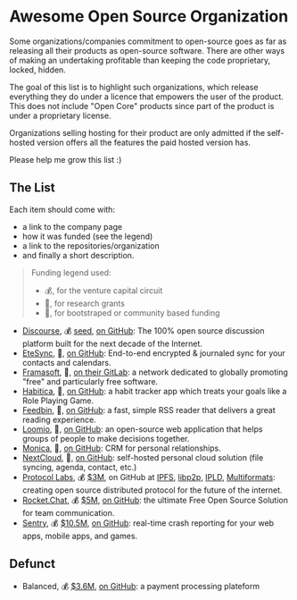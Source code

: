 # Awesome Open Source Organization

Some organizations/companies commitment to open-source goes as far as releasing all their products as open-source software. There are other ways of making an undertaking profitable than keeping the code proprietary, locked, hidden.

The goal of this list is to highlight such organizations, which release everything they do under a licence that empowers the user of the product. This does not include "Open Core" products since part of the product is under a proprietary license.

Organizations selling hosting for their product are only admitted if the self-hosted version offers all the features the paid hosted version has.

Please help me grow this list :)

## The List

Each item should come with:
- a link to the company page
- how it was funded (see the legend)
- a link to the repositories/organization
- and finally a short description.

> Funding legend used:
> - :moneybag:, for the venture capital circuit
> - :microscope:, for research grants
> - :boot:, for bootstraped or community based funding

- [Discourse](https://discourse.org/), :moneybag: [seed](https://www.crunchbase.com/organization/discourse), [on GitHub](https://github.com/discourse): The 100% open source discussion platform built for the next decade of the Internet.
- [EteSync](https://www.etesync.com/), :boot:, [on GitHub](https://github.com/etesync): End-to-end encrypted & journaled sync for your contacts and calendars.
- [Framasoft](https://framasoft.org/), :boot:, [on their GitLab](https://git.framasoft.org/framasoft/): a network dedicated to globally promoting "free" and particularly free software.
- [Habitica](https://habitica.com/), :boot:, [on GitHub](https://github.com/HabitRPG): a habit tracker app which treats your goals like a Role Playing Game. 
- [Feedbin](https://feedbin.com/), :boot:, [on GitHub](https://github.com/feedbin): a fast, simple RSS reader that delivers a great reading experience.
- [Loomio](https://www.loomio.org/), :boot:, [on GitHub](https://github.com/loomio): an open-source web application that helps groups of people to make decisions together.
- [Monica](https://www.monicahq.com/), :boot:, [on GitHub](https://github.com/monicahq/monica): CRM for personal relationships.
- [NextCloud](https://nextcloud.com/), :boot:, [on GitHub](https://github.com/nextcloud): self-hosted personal cloud solution (file syncing, agenda, contact, etc.)
- [Protocol Labs](https://protocol.ai/), :moneybag: [$3M](https://www.crunchbase.com/organization/protocol-labs), on GitHub at [IPFS](https://github.com/ipfs), [libp2p](https://github.com/libp2p), [IPLD](https://github.com/ipld), [Multiformats](https://github.com/multiformats): creating open source distributed protocol for the future of the internet.
- [Rocket.Chat](https://rocket.chat/), :moneybag: [$5M](https://www.crunchbase.com/organization/rocket-chat), [on GitHub](https://github.com/RocketChat): the ultimate Free Open Source Solution for team communication.
- [Sentry](https://sentry.io), :moneybag: [$10.5M](https://www.crunchbase.com/organization/sentry#section-overview), [on GitHub](https://github.com/getsentry): real-time crash reporting for your web apps, mobile apps, and games.

## Defunct

- Balanced, :moneybag: [$3.6M](https://www.crunchbase.com/organization/balanced), [on GitHub](https://github.com/balanced): a payment processing plateform
